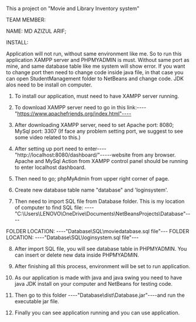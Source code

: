 This a project on "Movie and Library Inventory system"

TEAM MEMBER: 

NAME: MD AZIZUL ARIF;


INSTALL: 

Application will not run, without same environment like me. So to run this application XAMPP server and PHPMYADMIN is must. Without same port as mine, and same database table like me system will show error. If you want to change port then need to change code inside java file, in that case you can open StudentManagement folder to NetBeans and change code. JDK alos need to be install on computer.



1. To install our application, must need to have XAMPP server running. 

2. To download XAMPP server need to go in this link:----"https://www.apachefriends.org/index.html"----

3. After downloading XAMPP server, need to set Apache port: 8080; MySql port: 3307 (If face any problem setting port, we suggest to see some video related to this.)

4. After setting up port need to enter----"http://localhost:8080/dashboard/"-----website from any browser. Apache and MySql Action from XAMPP control panel should be running to enter localhost dashboard.

5. Then need to go; phpMyAdmin from upper right corner of page.

6. Create new database table name "database" and 'loginsystem'.

7. Then need to import SQL file from Database folder. This is my location of computer to find SQL file:
----"C:\Users\LENOVO\OneDrive\Documents\NetBeansProjects\Database"----

FOLDER LOCATION: ----"Database\SQL\moviedatabase.sql file"---
FOLDER LOCATION: ----"Database\SQL\loginsystem.sql file"---

8. After import SQL file, you will see database table in PHPMYADMIN. You can insert or delete new data inside PHPMYADMIN.

9. After finishing all this process, environment will be set to run application.

10. As our application is made with java and java swing you need to have java JDK install on your computer and NetBeans for testing code.

11. Then go to this folder ----"Database\dist\Database.jar"----and run the executable jar file.

12. Finally you can see application running and you can use application.

